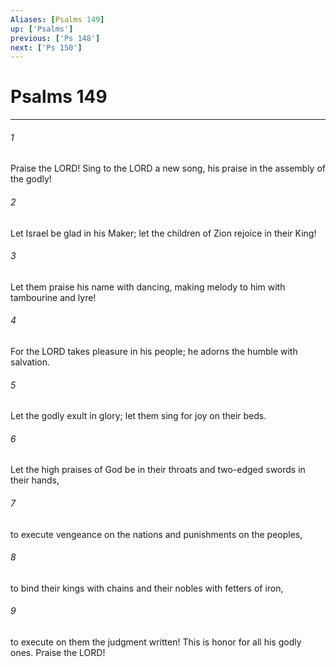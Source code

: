 ```yaml
---
Aliases: [Psalms 149]
up: ['Psalms']
previous: ['Ps 148']
next: ['Ps 150']
---
```

# Psalms 149
***



###### 1 
Praise the LORD! Sing to the LORD a new song, his praise in the assembly of the godly! 

###### 2 
Let Israel be glad in his Maker; let the children of Zion rejoice in their King! 

###### 3 
Let them praise his name with dancing, making melody to him with tambourine and lyre! 

###### 4 
For the LORD takes pleasure in his people; he adorns the humble with salvation. 

###### 5 
Let the godly exult in glory; let them sing for joy on their beds. 

###### 6 
Let the high praises of God be in their throats and two-edged swords in their hands, 

###### 7 
to execute vengeance on the nations and punishments on the peoples, 

###### 8 
to bind their kings with chains and their nobles with fetters of iron, 

###### 9 
to execute on them the judgment written! This is honor for all his godly ones. Praise the LORD!
